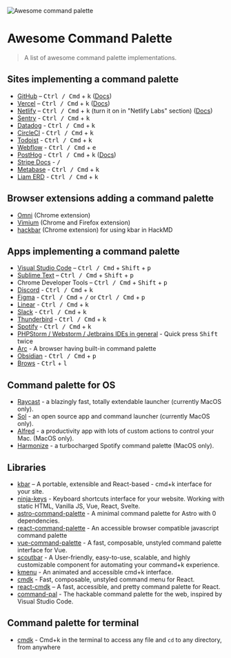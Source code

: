 ![Awesome command palette](./screenshot.png)

# Awesome Command Palette

> A list of awesome command palette implementations.

## Sites implementing a command palette

- [GitHub](https://github.com) – <kbd>Ctrl / Cmd</kbd> + <kbd>k</kbd> ([Docs](https://docs.github.com/en/get-started/accessibility/github-command-palette))
- [Vercel](https://vercel.com/) – <kbd>Ctrl / Cmd</kbd> + <kbd>k</kbd> ([Docs](https://vercel.com/docs/dashboard-features/command-menu#using-the-command-menu-))
- [Netlify](https://www.netlify.com/) – <kbd>Ctrl / Cmd</kbd> + <kbd>k</kbd> (turn it on in "Netlify Labs" section) ([Docs](https://docs.netlify.com/welcome/command-palette/))
- [Sentry](https://sentry.io) - <kbd>Ctrl / Cmd</kbd> + <kbd>k</kbd>
- [Datadog](https://app.datadoghq.com) - <kbd>Ctrl / Cmd</kbd> + <kbd>k</kbd>
- [CircleCI](https://app.circleci.com) - <kbd>Ctrl / Cmd</kbd> + <kbd>k</kbd>
- [Todoist](https://todoist.com/app/) - <kbd>Ctrl / Cmd</kbd> + <kbd>k</kbd>
- [Webflow](https://webflow.com/) - <kbd>Ctrl / Cmd</kbd> + <kbd>e</kbd>
- [PostHog](https://posthog.com/) - <kbd>Ctrl / Cmd</kbd> + <kbd>k</kbd> ([Docs](https://posthog.com/docs/cmd-k))
- [Stripe Docs](https://docs.stripe.com) - <kbd>/</kbd>
- [Metabase](https://www.metabase.com/) - <kbd>Ctrl / Cmd</kbd> + <kbd>k</kbd>
- [Liam ERD](https://liambx.com/) - <kbd>Ctrl / Cmd</kbd> + <kbd>k</kbd>

## Browser extensions adding a command palette

- [Omni](https://github.com/alyssaxuu/omni) (Chrome extension)
- [Vimium](https://github.com/philc/vimium) (Chrome and Firefox extension)
- [hackbar](https://github.com/uier/hackbar) (Chrome extension) for using kbar in HackMD

## Apps implementing a command palette

- [Visual Studio Code](https://code.visualstudio.com/) – <kbd>Ctrl / Cmd</kbd> + <kbd>Shift</kbd> + <kbd>p</kbd>
- [Sublime Text](https://www.sublimetext.com/) – <kbd>Ctrl / Cmd</kbd> + <kbd>Shift</kbd> + <kbd>p</kbd>
- Chrome Developer Tools – <kbd>Ctrl / Cmd</kbd> + <kbd>Shift</kbd> + <kbd>p</kbd>
- [Discord](https://discord.com) - <kbd>Ctrl / Cmd</kbd> + <kbd>k</kbd>
- [Figma](https://figma.com) - <kbd>Ctrl / Cmd</kbd> + <kbd>/</kbd> or <kbd>Ctrl / Cmd</kbd> + <kbd>p</kbd>
- [Linear](https://linear.app) - <kbd>Ctrl / Cmd</kbd> + <kbd>k</kbd>
- [Slack](https://slack.com) - <kbd>Ctrl / Cmd</kbd> + <kbd>k</kbd>
- [Thunderbird](https://www.thunderbird.net/) - <kbd>Ctrl / Cmd</kbd> + <kbd>k</kbd>
- [Spotify](https://spotify.com) - <kbd>Ctrl / Cmd</kbd> + <kbd>k</kbd>
- [PHPStorm / Webstorm / Jetbrains IDEs in general](https://www.jetbrains.com/) - Quick press <kbd>Shift</kbd> twice
- [Arc](https://arc.net/) - A browser having built-in command palette
- [Obsidian](https://obsidian.md) - <kbd>Ctrl / Cmd</kbd> + <kbd>p</kbd>
- [Brows](https://brows.app) - <kbd>Ctrl</kbd> + <kbd>l</kbd>

## Command palette for OS

- [Raycast](https://www.raycast.com/) - a blazingly fast, totally extendable launcher (currently MacOS only).
- [Sol](https://sol.ospfranco.com/) - an open source app and command launcher (currently MacOS only).
- [Alfred](https://www.alfredapp.com/) - a productivity app with lots of custom actions to control your Mac. (MacOS only).
- [Harmonize](https://www.getharmonize.app/) - a turbocharged Spotify command palette (MacOS only).

## Libraries

- [kbar](https://github.com/timc1/kbar) – A portable, extensible and React-based - cmd+k interface for your site.
- [ninja-keys](https://github.com/ssleptsov/ninja-keys) - Keyboard shortcuts interface for your website. Working with static HTML, Vanilla JS, Vue, React, Svelte.
- [astro-command-palette](https://github.com/pauchiner/astro-command-palette) - A minimal command palette for Astro with 0 dependencies.
- [react-command-palette](https://github.com/asabaylus/react-command-palette) - An accessible browser compatible javascript command palette
- [vue-command-palette](https://github.com/xiaoluoboding/vue-command-palette) - A fast, composable, unstyled command palette interface for Vue.
- [scoutbar](https://github.com/adenekan41/scoutbar) - A User-friendly, easy-to-use, scalable, and highly customizable component for automating your command+k experience.
- [kmenu](https://github.com/harshhhdev/kmenu) - An animated and accessible cmd+k interface.
- [cmdk](https://github.com/pacocoursey/cmdk) - Fast, composable, unstyled command menu for React.
- [react-cmdk](https://github.com/albingroen/react-cmdk) – A fast, accessible, and pretty command palette for React.
- [command-pal](https://github.com/benwinding/command-pal) - The hackable command palette for the web, inspired by Visual Studio Code.

## Command palette for terminal

- [cmdk](https://github.com/mieubrisse/cmdk) - Cmd+k in the terminal to access any file and `cd` to any directory, from anywhere
